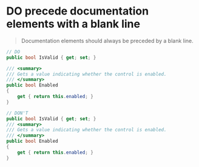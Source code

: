 # **DO** precede documentation elements with a blank line

> Documentation elements should always be preceded by a blank line.  

``` csharp
// DO
public bool IsValid { get; set; }

/// <summary>
/// Gets a value indicating whether the control is enabled.
/// </summary>
public bool Enabled
{
    get { return this.enabled; }
}
```

``` csharp
// DON'T
public bool IsValid { get; set; }
/// <summary>
/// Gets a value indicating whether the control is enabled.
/// </summary>
public bool Enabled
{
    get { return this.enabled; }
}
```
